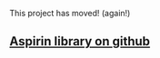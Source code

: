 This project has moved! (again!)

## [Aspirin library on github](https://github.com/threerings/aspirin) ##